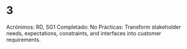 # 3

Acrónimos: RD, SG1
Completado: No
Prácticas: Transform stakeholder needs, expectations, constraints, and interfaces into customer requirements.